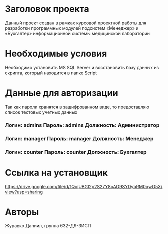 # Заголовок проекта
Данный проект создан в рамках курсовой проектной работы для разработки программных модулей подсистем «Менеджер» и «Бухгалтер» информационной системы медицинской лаборатории

# Необходимые условия
Необходимо установить MS SQL Server и восстановить базу данных из скрипта, который находится в папке Script

# Данные для авторизации
Так как пароли хранятся в зашифрованном виде, то предоставляю список тестовых учетных данных
### Логин: admins   Пароль: admins    Должность: Администратор
### Логин: manager   Пароль: manager    Должность: Менеджер
### Логин: counter   Пароль: counter    Должность: Бухгалтер

# Ссылка на установщик
https://drive.google.com/file/d/1QojUBGI2p2S27Y8oAO9SYDybRM0qwO5X/view?usp=sharing 

# Авторы
Журавко Даниил, группа 632-Д9-3ИСП

